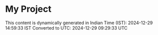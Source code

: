 # My Project

This content is dynamically generated in Indian Time (IST): 2024-12-29 14:59:33 IST
Converted to UTC: 2024-12-29 09:29:33 UTC
